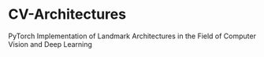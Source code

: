 # CV-Architectures
PyTorch Implementation of Landmark Architectures in the Field of Computer Vision and Deep Learning

